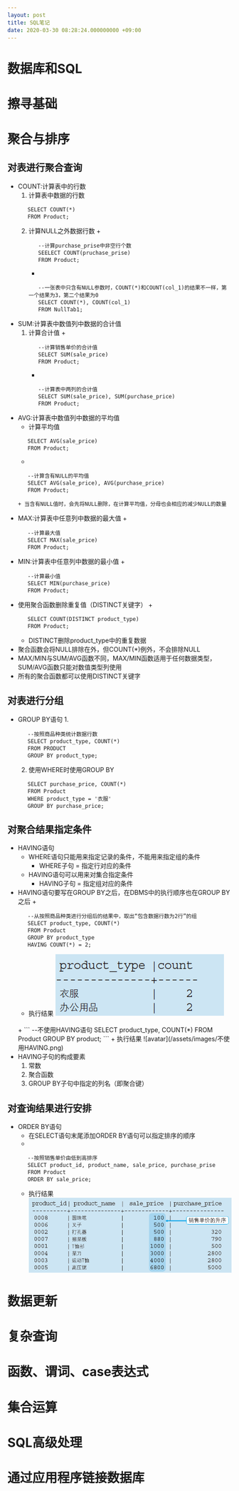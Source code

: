 ```yaml
---
layout: post
title: SQL笔记
date: 2020-03-30 08:28:24.000000000 +09:00
---
```


# 数据库和SQL

# 擦寻基础

# 聚合与排序

## 对表进行聚合查询
   + COUNT:计算表中的行数
      1. 计算表中数据的行数
      ```
         SELECT COUNT(*)
         FROM Product;
      ```
      2. 计算NULL之外数据行数
         + 
         ```
            --计算purchase_prise中非空行个数
            SEELECT COUNT(pruchase_prise)
            FROM Product;
         ```
         + 
         ```
            --一张表中只含有NULL参数时，COUNT(*)和COUNT(col_1)的结果不一样，第一个结果为3，第二个结果为0
            SELECT COUNT(*), COUNT(col_1)
            FROM NullTab1;
         ```
   + SUM:计算表中数值列中数据的合计值
      1. 计算合计值
         + 
         ```
            --计算销售单价的合计值
            SELECT SUM(sale_price)
            FROM Product;
         ```
         + 
         ```
            --计算表中两列的合计值
            SELECT SUM(sale_price), SUM(purchase_price)
            FROM Product;
         ```
   + AVG:计算表中数值列中数据的平均值
      + 计算平均值
      ```
         SELECT AVG(sale_price)
         FROM Product;
      ```
      + 
      ```
         --计算含有NULL的平均值
         SELECT AVG(sale_price), AVG(purchase_price)
         FROM Product;
      ```
         + 当含有NULL值时，会先将NULL删除，在计算平均值，分母也会相应的减少NULL的数量
   + MAX:计算表中任意列中数据的最大值
      + 
      ```
         --计算最大值
         SELECT MAX(sale_price)
         FROM Product;
      ```
   + MIN:计算表中任意列中数据的最小值
      + 
      ```
         --计算最小值
         SELECT MIN(purchase_price)
         FROM Product;
      ```
   + 使用聚合函数删除重复值（DISTINCT关键字）
      + 
      ```
         SELECT COUNT(DISTINCT product_type)
         FROM Product;
      ```
      + DISTINCT删除product_type中的重复数据
   + 聚合函数会将NULL排除在外，但COUNT(*)例外，不会排除NULL
   + MAX/MIN与SUM/AVG函数不同，MAX/MIN函数适用于任何数据类型，SUM/AVG函数只能对数值类型列使用
   + 所有的聚合函数都可以使用DISTINCT关键字

## 对表进行分组
   + GROUP BY语句
      1. 
      ```
         --按照商品种类统计数据行数
         SELECT product_type, COUNT(*)
         FROM PRODUCT
         GROUP BY product_type;
      ```
      2. 使用WHERE时使用GROUP BY
      ```
         SELECT purchase_price, COUNT(*)
         FROM Product
         WHERE product_type = '衣服'
         GROUP BY purchase_price;
      ```

## 对聚合结果指定条件
   + HAVING语句
      + WHERE语句只能用来指定记录的条件，不能用来指定组的条件
         + WHERE子句 = 指定行对应的条件
      + HAVING语句可以用来对集合指定条件
         + HAVING子句 = 指定组对应的条件
   + HAVING语句要写在GROUP BY之后，在DBMS中的执行顺序也在GROUP BY之后
      + 
      ```
         --从按照商品种类进行分组后的结果中，取出“包含数据行数为2行”的组
         SELECT product_type, COUNT(*)
         FROM Product
         GROUP BY product_type
         HAVING COUNT(*) = 2;
      ```
      + 执行结果
      ![avatar](/assets/images/使用HAVING.png)
      <br>
      + 
      ```
         --不使用HAVING语句
         SELECT product_type, COUNT(*)
         FROM Product
         GROUP BY product;
      ```
      + 执行结果
      ![avatar](/assets/images/不使用HAVING.png)
      <br>
   + HAVING子句的构成要素
      1. 常数
      2. 聚合函数
      3. GROUP BY子句中指定的列名（即聚合键）
## 对查询结果进行安排
   + ORDER BY语句
      + 在SELECT语句末尾添加ORDER BY语句可以指定排序的顺序
      + 
      ```
         --按照销售单价由低到高排序
         SELECT product_id, product_name, sale_price, purchase_prise
         FROM Product
         ORDER BY sale_price;
      ```
      + 执行结果
      ![avatar](/assets/images/ORDER_BY_1.png)

# 数据更新

# 复杂查询

# 函数、谓词、case表达式

# 集合运算

# SQL高级处理

# 通过应用程序链接数据库

# 